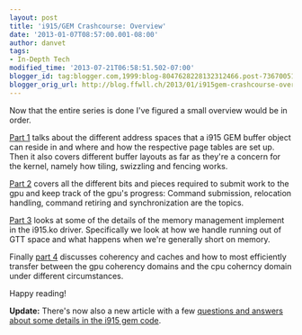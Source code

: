 ```yaml
---
layout: post
title: 'i915/GEM Crashcourse: Overview'
date: '2013-01-07T08:57:00.001-08:00'
author: danvet
tags:
- In-Depth Tech
modified_time: '2013-07-21T06:58:51.502-07:00'
blogger_id: tag:blogger.com,1999:blog-8047628228132312466.post-7367005160029620308
blogger_orig_url: http://blog.ffwll.ch/2013/01/i915gem-crashcourse-overview.html
---
```


Now that the entire series is done I've figured a small overview would be in
order.

[Part 1](/2012/10/i915gem-crashcourse.html) talks about the
different address spaces that a i915 GEM buffer object can reside in and where
and how the respective page tables are set up. Then it also covers different
buffer layouts as far as they're a concern for the kernel, namely how tiling,
swizzling and fencing works.

[Part 2](/2012/11/i915gem-crashcourse-part-2.html) covers
all the different bits and pieces required to submit work to the gpu and keep
track of the gpu's progress: Command submission, relocation handling, command
retiring and synchronization are the topics.

[Part 3](/2012/11/i915gem-crashcourse-part-3.html) looks at
some of the details of the memory management implement in the i915.ko driver.
Specifically we look at how we handle running out of GTT space and what happens
when we're generally short on memory.

Finally [part 4](/2013/01/i915gem-crashcourse-part-4.html) discusses coherency and caches and how to most efficiently transfer between the gpu coherency domains and the cpu coherncy domain under different circumstances.

Happy reading! 

<b>Update:</b> There's now also a new article with a few [questions and answers
about some details in the i915 gem code](/2013/05/i915gem-q.html).
